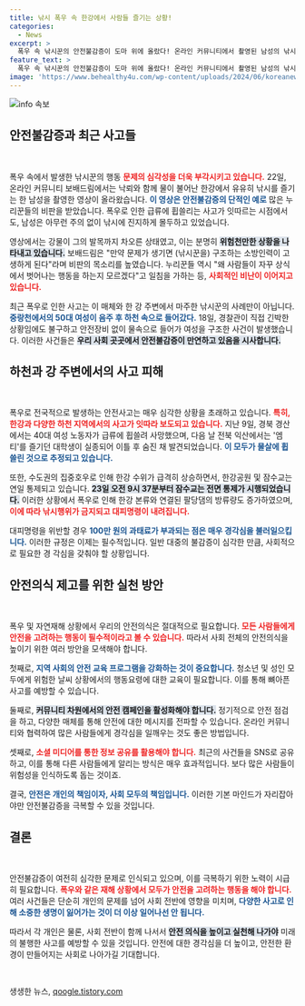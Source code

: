 ```yaml
---
title: 낚시 폭우 속 한강에서 사람들 즐기는 상황!
categories:
  - News
excerpt: >
  폭우 속 낚시꾼의 안전불감증이 도마 위에 올랐다! 온라인 커뮤니티에서 촬영된 남성의 낚시 모습이 누리꾼의 공분을 사고 있으며, 중랑천에서는 또 다른 안전사고가 발생했다. 과연 이들은 왜 위험에 외면하고 있는 걸까?
feature_text: >
  폭우 속 낚시꾼의 안전불감증이 도마 위에 올랐다! 온라인 커뮤니티에서 촬영된 남성의 낚시 모습이 누리꾼의 공분을 사고 있으며, 중랑천에서는 또 다른 안전사고가 발생했다. 과연 이들은 왜 위험에 외면하고 있는 걸까?
image: 'https://www.behealthy4u.com/wp-content/uploads/2024/06/koreanews.jpg'
---
```


<p><img src="https://www.behealthy4u.com/wp-content/uploads/2024/06/koreanews.jpg" alt="info 속보" /></p>

<h2 data-ke-size="size26">안전불감증과 최근 사고들</h2>

<p data-ke-size="size16">&nbsp;</p>

<p>폭우 속에서 발생한 낚시꾼의 행동 <b><span style="color: #ee2323;">문제의 심각성을 더욱 부각시키고 있습니다.</span></b> 22일, 온라인 커뮤니티 보배드림에서는 낙뢰와 함께 물이 불어난 한강에서 유유히 낚시를 즐기는 한 남성을 촬영한 영상이 올라왔습니다. <b><span style="color: #1a5490;">이 영상은 안전불감증의 단적인 예로</span></b> 많은 누리꾼들의 비판을 받았습니다. 폭우로 인한 급류에 휩쓸리는 사고가 잇따르는 시점에서도, 남성은 아무런 주의 없이 낚시에 진지하게 몰두하고 있었습니다. </p>

<p>영상에서는 강물이 그의 발목까지 차오른 상태였고, 이는 분명히 <b><span style="background-color: #21538527;">위험천만한 상황을 나타내고 있습니다.</span></b> 보배드림은 "만약 문제가 생기면 (낚시꾼을) 구조하는 소방인력이 고생하게 된다"라며 비판의 목소리를 높였습니다. 누리꾼들 역시 "왜 사람들이 자꾸 상식에서 벗어나는 행동을 하는지 모르겠다"고 일침을 가하는 등, <b><span style="color: #ee2323;">사회적인 비난이 이어지고 있습니다.</span></b></p>

<p>최근 폭우로 인한 사고는 이 매체와 한 강 주변에서 마주한 낚시꾼의 사례만이 아닙니다. <b><span style="color: #1a5490;">중랑천에서의 50대 여성이 음주 후 하천 속으로 들어갔다.</span></b> 18일, 경찰관이 직접 긴박한 상황임에도 불구하고 안전장비 없이 물속으로 들어가 여성을 구조한 사건이 발생했습니다. 이러한 사건들은 <b><span style="background-color: #21538527;">우리 사회 곳곳에서 안전불감증이 만연하고 있음을 시사합니다.</span></b></p>

<h2 data-ke-size="size26">하천과 강 주변에서의 사고 피해</h2>

<p data-ke-size="size16">&nbsp;</p>

<p>폭우로 전국적으로 발생하는 안전사고는 매우 심각한 상황을 초래하고 있습니다. <b><span style="color: #ee2323;">특히, 한강과 다양한 하천 지역에서의 사고가 잇따라 보도되고 있습니다.</span></b> 지난 9일, 경북 경산에서는 40대 여성 노동자가 급류에 휩쓸려 사망했으며, 다음 날 전북 익산에서는 '엠티'를 즐기던 대학생이 실종되어 이틀 후 숨진 채 발견되었습니다. <b><span style="color: #1a5490;">이 모두가 물살에 휩쓸린 것으로 추정되고 있습니다.</span></b> </p>

<p>또한, 수도권의 집중호우로 인해 한강 수위가 급격히 상승하면서, 한강공원 및 잠수교는 연일 통제되고 있습니다. <b><span style="background-color: #21538527;">23일 오전 9시 37분부터 잠수교는 전면 통제가 시행되었습니다.</span></b> 이러한 상황에서 폭우로 인해 한강 본류와 연결된 팔당댐의 방류량도 증가하였으며, <b><span style="color: #ee2323;">이에 따라 낚시행위가 금지되고 대피명령이 내려집니다.</span></b> </p>

<p>대피명령을 위반할 경우 <b><span style="color: #1a5490;">100만 원의 과태료가 부과되는 점은 매우 경각심을 불러일으킵니다.</span></b> 이러한 규정은 이제는 필수적입니다. 일반 대중의 불감증이 심각한 만큼, 사회적으로 필요한 경 각심을 갖춰야 할 상황입니다.</p>

<h2 data-ke-size="size26">안전의식 제고를 위한 실천 방안</h2>

<p data-ke-size="size16">&nbsp;</p>

<p>폭우 및 자연재해 상황에서 우리의 안전의식은 절대적으로 필요합니다. <b><span style="color: #ee2323;">모든 사람들에게 안전을 고려하는 행동이 필수적이라고 볼 수 있습니다.</span></b> 따라서 사회 전체의 안전의식을 높이기 위한 여러 방안을 모색해야 합니다. </p>

<p>첫째로, <b><span style="color: #1a5490;">지역 사회의 안전 교육 프로그램을 강화하는 것이 중요합니다.</span></b> 청소년 및 성인 모두에게 위험한 날씨 상황에서의 행동요령에 대한 교육이 필요합니다. 이를 통해 뼈아픈 사고를 예방할 수 있습니다. </p>

<p>둘째로, <b><span style="background-color: #21538527;">커뮤니티 차원에서의 안전 캠페인을 활성화해야 합니다.</span></b> 정기적으로 안전 점검을 하고, 다양한 매체를 통해 안전에 대한 메시지를 전파할 수 있습니다. 온라인 커뮤니티와 협력하여 많은 사람들에게 경각심을 일깨우는 것도 좋은 방법입니다.</p>

<p>셋째로, <b><span style="color: #ee2323;">소셜 미디어를 통한 정보 공유를 활용해야 합니다.</span></b> 최근의 사건들을 SNS로 공유하고, 이를 통해 다른 사람들에게 알리는 방식은 매우 효과적입니다. 보다 많은 사람들이 위험성을 인식하도록 돕는 것이죠. </p>

<p>결국, <b><span style="color: #1a5490;">안전은 개인의 책임이자, 사회 모두의 책임입니다.</span></b> 이러한 기본 마인드가 자리잡아야만 안전불감증을 극복할 수 있을 것입니다.</p>

<h2 data-ke-size="size26">결론</h2>

<p data-ke-size="size16">&nbsp;</p>

<p>안전불감증이 여전히 심각한 문제로 인식되고 있으며, 이를 극복하기 위한 노력이 시급히 필요합니다. <b><span style="color: #ee2323;">폭우와 같은 재해 상황에서 모두가 안전을 고려하는 행동을 해야 합니다.</span></b> 여러 사건들은 단순히 개인의 문제를 넘어 사회 전반에 영향을 미치며, <b><span style="color: #1a5490;">다양한 사고로 인해 소중한 생명이 잃어가는 것이 더 이상 일어나선 안 됩니다.</span></b> </p>

<p>따라서 각 개인은 물론, 사회 전반이 함께 나서서 <b><span style="background-color: #21538527;">안전 의식을 높이고 실천해 나가야</span></b> 미래의 불행한 사고를 예방할 수 있을 것입니다. 안전에 대한 경각심을 더 높이고, 안전한 환경이 만들어지는 사회로 나아가길 기대합니다. </p>

<p data-ke-size="size16">&nbsp;</p>
생생한 뉴스, <a href="https://qoogle.tistory.com" rel="dofollow">qoogle.tistory.com</a>


